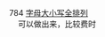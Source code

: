 784 [字母大小写全排列](https://leetcode.cn/problems/letter-case-permutation/)  
&nbsp;&nbsp;&nbsp;&nbsp;可以做出来，比较费时